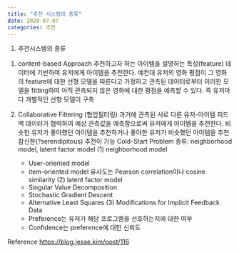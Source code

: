 ```yaml
---
title: "추천 시스템의 종류"
date: 2020-07-07
categories: 추천
---
```

1. 추천시스템의 종류

1) content-based Approach
추천하고자 하는 아이템을 설명하는 특성(feature) 데이터에 기반하여 유저에게 아이템을 추천한다. 예컨대 유저의 영화 평점이 그 영화의 feature에 대한 선형 모델을 따른다고 가정하고 관측된 데이터로부터 이러한 모델을 fitting하여 아직 관측되지 않은 영화에 대한 평점을 예측할 수 있다. 즉 유저마다 개별적인 선형 모델이 구축

2) Collaborative Filtering (협업필터링)
과거에 관측된 서로 다른 유저-아이템 피드백 데이터가 협력하여 예상 관측값을 예측함으로써 유저에게 아이템을 추천한다. 
비슷한 유저가 좋아했던 아이템을 추천하거나 좋아한 유저가 비슷했던 아이템을 추천
참신한(?serendipitous) 추천이 가능
Cold-Start Problem
종류: neighborhood model,  latent factor model
  (1) neighborhood model
    -  User-oriented model
    - item-oriented model
   유사도는 Pearson correlation이나 cosine similarity
  (2) latent factor model
    - Singular Value Decomposition
    - Stochastic Gradient Descent
    - Alternative Least Squares
  (3) Modifications for Implicit Feedback Data
    - Preference는 유저가 해당 프로그램을 선호하는지에 대한 여부
    - Confidence는 preference에 대한 신뢰도
 
 
 Reference
 https://blog.jesse.kim/post/116
